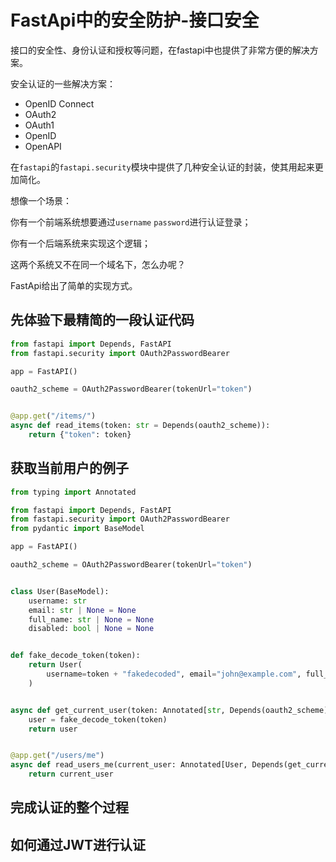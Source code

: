 # FastApi中的安全防护-接口安全

接口的安全性、身份认证和授权等问题，在fastapi中也提供了非常方便的解决方案。

安全认证的一些解决方案：

- OpenID Connect
- OAuth2
- OAuth1
- OpenID
- OpenAPI

在`fastapi`的`fastapi.security`模块中提供了几种安全认证的封装，使其用起来更加简化。

想像一个场景：

你有一个前端系统想要通过`username` `password`进行认证登录；

你有一个后端系统来实现这个逻辑；

这两个系统又不在同一个域名下，怎么办呢？  

FastApi给出了简单的实现方式。

## 先体验下最精简的一段认证代码

```python
from fastapi import Depends, FastAPI
from fastapi.security import OAuth2PasswordBearer

app = FastAPI()

oauth2_scheme = OAuth2PasswordBearer(tokenUrl="token")


@app.get("/items/")
async def read_items(token: str = Depends(oauth2_scheme)):
    return {"token": token}
```

## 获取当前用户的例子

```python
from typing import Annotated

from fastapi import Depends, FastAPI
from fastapi.security import OAuth2PasswordBearer
from pydantic import BaseModel

app = FastAPI()

oauth2_scheme = OAuth2PasswordBearer(tokenUrl="token")


class User(BaseModel):
    username: str
    email: str | None = None
    full_name: str | None = None
    disabled: bool | None = None


def fake_decode_token(token):
    return User(
        username=token + "fakedecoded", email="john@example.com", full_name="John Doe"
    )


async def get_current_user(token: Annotated[str, Depends(oauth2_scheme)]):
    user = fake_decode_token(token)
    return user


@app.get("/users/me")
async def read_users_me(current_user: Annotated[User, Depends(get_current_user)]):
    return current_user
```

## 完成认证的整个过程

## 如何通过JWT进行认证
